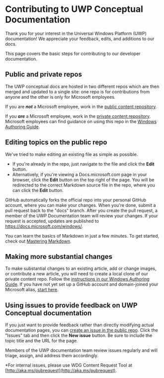 # Contributing to UWP Conceptual Documentation

Thank you for your interest in the Universal Windows Platform (UWP) documentation! We appreciate your feedback, edits, and additions to our docs.

This page covers the basic steps for contributing to our developer documentation.

## Public and private repos

The UWP conceptual docs are hosted in two different repos which are then merged and updated to a single site: one repo is for contributions from anyone and the other is only for Microsoft employees.

If you are ***not*** a Microsoft employee, work in the [public content repository](https://github.com/MicrosoftDocs/windows-uwp).

If you ***are*** a Microsoft employee, work in the [private content repository](https://cpubwin.visualstudio.com/_git/windows-uwp). Microsoft employees can find guidance on using this repo in the [Windows Authoring Guide](https://review.docs.microsoft.com/en-us/windows-authoring-guide/uwp/?branch=master).

## Editing topics on the public repo

We've tried to make editing an existing file as simple as possible. 
- If you're already in the repo, just navigate to the file and click the **Edit** button.  
- Alternatively, if you're viewing a Docs.microsoft.com page in your browser, click the **Edit** button on the top right of the page. You will be redirected to the correct Markdown source file in the repo, where you can click the **Edit** button. 

GitHub automatically forks the official repo into your personal GitHub account, where you can make your changes. When you're done, submit a pull request back to the "docs" branch. After you create the pull request, a member of the UWP Documentation team will review your changes. 
If your request is accepted, updates are published to https://docs.microsoft.com/windows/.

You can learn the basics of Markdown in just a few minutes.  To get started, check out [Mastering Markdown](https://guides.github.com/features/mastering-markdown/).

## Making more substantial changes

To make substantial changes to an existing article, add or change images, or contribute a new article, you will need to create a local clone of our private content repo. Follow the [instructions in our Windows Authoring Guide](https://review.docs.microsoft.com/en-us/windows-authoring-guide/uwp/conceptual/). If you have not yet set up a GitHub account and domain-joined your Microsoft alias, [start here](https://review.docs.microsoft.com/en-us/windows-authoring-guide/github-account).

## Using issues to provide feedback on UWP Conceptual documentation

If you just want to provide feedback rather than directly modifying actual documentation pages, you can [create an issue in the public repo](https://github.com/MicrosoftDocs/windows-uwp/issues). Click the "Issues" tab and then click the **New issue** button. Be sure to include the topic title and the URL for the page.

Members of the UWP documentation team review issues regularly and will triage, assign, and address them accordingly.

*For internal issues, please use WDG Content Request Tool at [http://aka.ms/pubrequest](http://aka.ms/pubrequest). 
